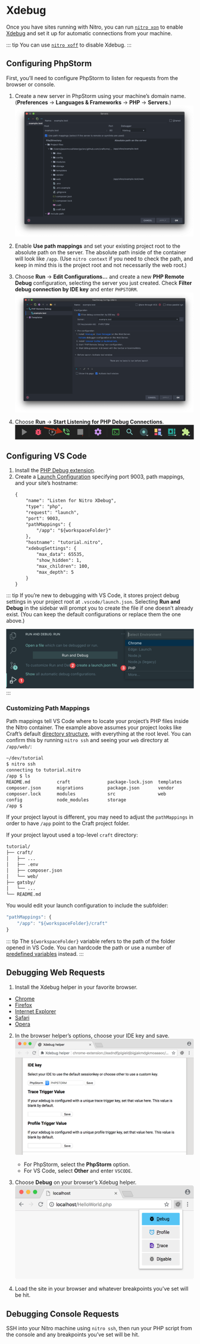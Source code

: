 # Xdebug

Once you have sites running with Nitro, you can run [`nitro xon`](commands.md#xon) to enable [Xdebug](https://xdebug.org/) and set it up for automatic connections from your machine.

::: tip
You can use [`nitro xoff`](commands.md#xoff) to disable Xdebug.
:::

## Configuring PhpStorm

First, you’ll need to configure PhpStorm to listen for requests from the browser or console.

1. Create a new server in PhpStorm using your machine’s domain name. (**Preferences** → **Languages & Frameworks** → **PHP** → **Servers**.)\
![PhpStorm Server Settings](./images/phpstorm-server.png)

2. Enable **Use path mappings** and set your existing project root to the absolute path on the server. The absolute path inside of the container will look like `/app`. (Use `nitro context` if you need to check the path, and keep in mind this is the project root and not necessarily the web root.)

3. Choose **Run** → **Edit Configurations...** and create a new **PHP Remote Debug** configuration, selecting the server you just created. Check **Filter debug connection by IDE key** and enter `PHPSTORM`.\
![PhpStorm Remote Debug Settings](./images/phpstorm-remote-debug.png)

4. Choose **Run** → **Start Listening for PHP Debug Connections**.\
![PhpStorm Remote Debug Settings](./images/start-listening.png)

## Configuring VS Code

1. Install the [PHP Debug extension](https://marketplace.visualstudio.com/items?itemName=felixfbecker.php-debug).
2. Create a [Launch Configuration](https://code.visualstudio.com/docs/editor/debugging#_launch-configurations) specifying port 9003, path mappings, and your site’s hostname:
    ```js{5-9}
    {
        "name": "Listen for Nitro XDebug",
        "type": "php",
        "request": "launch",
        "port": 9003,
        "pathMappings": {
            "/app": "${workspaceFolder}"
        },
        "hostname": "tutorial.nitro",
        "xdebugSettings": {
            "max_data": 65535,
            "show_hidden": 1,
            "max_children": 100,
            "max_depth": 5
        }
    }
    ```

::: tip
If you’re new to debugging with VS Code, it stores project debug settings in your project root at `.vscode/launch.json`. Selecting **Run and Debug** in the sidebar will prompt you to create the file if one doesn’t already exist. (You can keep the default configurations or replace them the one above.)

![Creating an initial launch.json file](./images/vs-code-launch-config.png)
:::

### Customizing Path Mappings

Path mappings tell VS Code where to locate your project’s PHP files inside the Nitro container. The example above assumes your project looks like Craft’s default [directory structure](/3.x/installation.md#directory-structure), with everything at the root level. You can confirm this by running `nitro ssh` and seeing your `web` directory at `/app/web/`:

```
~/dev/tutorial
$ nitro ssh
connecting to tutorial.nitro
/app $ ls
README.md          craft              package-lock.json  templates
composer.json      migrations         package.json       vendor
composer.lock      modules            src                web
config             node_modules       storage
/app $
```

If your project layout is different, you may need to adjust the `pathMappings` in order to have `/app` point to the Craft project folder.

If your project layout used a top-level `craft` directory:

```treeview
tutorial/
├── craft/
│   ├── ...
│   ├── .env
│   ├── composer.json
│   └── web/
├── gatsby/
│   └── ...
└── README.md
```

You would edit your launch configuration to include the subfolder:

```js
"pathMappings": {
    "/app": "${workspaceFolder}/craft"
}
```

::: tip
The `${workspaceFolder}` variable refers to the path of the folder opened in VS Code. You can hardcode the path or use a number of [predefined variables](https://code.visualstudio.com/docs/editor/variables-reference#_predefined-variables) instead.
:::

## Debugging Web Requests

1. Install the Xdebug helper in your favorite browser.

- [Chrome](https://chrome.google.com/extensions/detail/eadndfjplgieldjbigjakmdgkmoaaaoc)
- [Firefox](https://addons.mozilla.org/en-US/firefox/addon/xdebug-helper-for-firefox/)
- [Internet Explorer](https://www.jetbrains.com/phpstorm/marklets/)
- [Safari](https://github.com/benmatselby/xdebug-toggler)
- [Opera](https://addons.opera.com/addons/extensions/details/xdebug-launcher/)

2. In the browser helper’s options, choose your IDE key and save.\
![Xdebug Browser Helper Chrome](./images/xdebug-chrome-settings.png)
    - For PhpStorm, select the **PhpStorm** option.
    - For VS Code, select **Other** and enter `VSCODE`.

3. Choose **Debug** on your browser’s Xdebug helper.\
![PhpStorm Remote Debug Settings](./images/xdebug-chrome.png)

4. Load the site in your browser and whatever breakpoints you’ve set will be hit.

## Debugging Console Requests

SSH into your Nitro machine using `nitro ssh`, then run your PHP script from the console and any breakpoints you’ve set will be hit.
